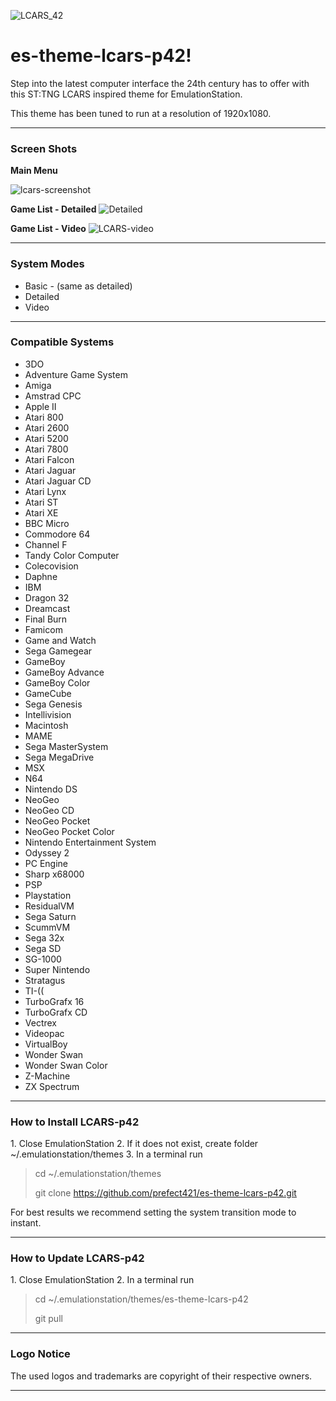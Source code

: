 ![LCARS_42](https://user-images.githubusercontent.com/70246999/173084025-34aa887f-0237-4d5b-a3bc-26ff8c11726b.png)

# es-theme-lcars-p42!

Step into the latest computer interface the 24th century has to offer with this ST:TNG LCARS inspired theme for EmulationStation.

This theme has been tuned to run at a resolution of 1920x1080.
<hr>
<h3>Screen Shots</h3>
<b>Main Menu</b>

![lcars-screenshot](https://user-images.githubusercontent.com/70246999/173098188-0e4a05fb-7250-4b55-82da-fb8726290650.png)

<b>Game List - Detailed</b>
![Detailed](https://user-images.githubusercontent.com/70246999/173853030-37834a16-6cbe-4adb-a610-43a845e08fa8.PNG)

<b>Game List - Video</b>
![LCARS-video](https://user-images.githubusercontent.com/70246999/173974762-09ba5f6b-d732-4bff-a228-2b714336126c.PNG)

<hr>
<h3>System Modes</h3>
<UL>
  <li>Basic - (same as detailed)
  <li>Detailed
  <li>Video
</ul>
<hr>

<h3>Compatible Systems</h3>
<ul>
<li>3DO
<li>Adventure Game System
<li>Amiga
<li>Amstrad CPC
<li>Apple II
<li>Atari 800
<li>Atari 2600
<li>Atari 5200
<li>Atari 7800
<li>Atari Falcon
<li>Atari Jaguar
<li>Atari Jaguar CD
<li>Atari Lynx
<li>Atari ST
<li>Atari XE
<li>BBC Micro
<li>Commodore 64
<li>Channel F
<li>Tandy Color Computer
<li>Colecovision
<li>Daphne
<li>IBM
<li>Dragon 32
<li>Dreamcast
<li>Final Burn
<li>Famicom
<li>Game and Watch
<li>Sega Gamegear
<li>GameBoy
<li>GameBoy Advance
<li>GameBoy Color
<li>GameCube
<li>Sega Genesis
<li>Intellivision
<li>Macintosh
<li>MAME
<li>Sega MasterSystem
<li>Sega MegaDrive
<li>MSX
<li>N64
<li>Nintendo DS
<li>NeoGeo
<li>NeoGeo CD
<li>NeoGeo Pocket
<li>NeoGeo Pocket Color
<li>Nintendo Entertainment System
<li>Odyssey 2
<li>PC Engine
<li>Sharp x68000
<li>PSP
<li>Playstation
<li>ResidualVM
<li>Sega Saturn
<li>ScummVM
<li>Sega 32x
<li>Sega SD
<li>SG-1000
<li>Super Nintendo
<li>Stratagus
<li>TI-((
<li>TurboGrafx 16
<li>TurboGrafx CD
<li>Vectrex
<li>Videopac
<li>VirtualBoy
<li>Wonder Swan
<li>Wonder Swan Color
<li>Z-Machine
<li>ZX Spectrum
</ul>
<hr>
<H3> How to Install LCARS-p42</h3>
1. Close EmulationStation
2. If it does not exist, create folder ~/.emulationstation/themes
3. In a terminal run
   <blockquote>
   cd ~/.emulationstation/themes
		 
   git clone https://github.com/prefect421/es-theme-lcars-p42.git
  </blockquote>
  
 For best results we recommend setting the system transition mode to instant. 
 <hr>
	<H3> How to Update LCARS-p42</h3>
1. Close EmulationStation
2. In a terminal run
   <blockquote>
   cd ~/.emulationstation/themes/es-theme-lcars-p42
	
   git pull
  </blockquote>
 <hr>
	
<h3>Logo Notice</h3>

The used logos and trademarks are copyright of their respective owners.
<hr>
